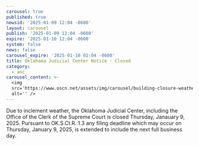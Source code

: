 ```yaml
---
carousel: true
published: true
newsid: '2025-01-09 12:04 -0600'
layout: carousel
publish: '2025-01-09 12:04 -0600'
expire: '2025-01-10 12:04 -0600'
system: false
news: false
carousel_expire: '2025-01-10 01:04 -0600'
title: Oklahoma Judicial Center Notice - Closed
category:
  - aoc
carousel_content: >-
  <img
  src='https://www.oscn.net/assets/img/carousel/building-closure-weather.jpg'
  alt='' />
---
```

Due to inclement weather, the Oklahoma Judicial Center, including the Office of the Clerk of the Supreme Court is closed Thursday, Janauary 9, 2025. Pursuant to OK.S.Ct.R. 1.3 any filing deadline which may occur on Thursday, January 9, 2025, is extended to include the next full business day.